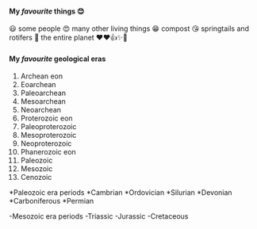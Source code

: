 #### My *favourite* things :blush:
:smiley: some people
:heart_eyes: many other living things
:grin: compost
:kissing_heart: springtails and rotifers
:ocean: the entire planet
:heart::heart::+1::sparkles::tada:
#### My *favourite* geological eras
1. Archean eon
  1. Eoarchean
  2. Paleoarchean
  3. Mesoarchean
  4. Neoarchean
2. Proterozoic eon
  1. Paleoproterozoic
  2. Mesoproterozoic
   3. Neoproterozoic
3. Phanerozoic eon
  1. Paleozoic
  2. Mesozoic
  3. Cenozoic

*Paleozoic era periods
  *Cambrian
  *Ordovician
  *Silurian
  *Devonian
  *Carboniferous
  *Permian

-Mesozoic era periods
  -Triassic
  -Jurassic
  -Cretaceous
